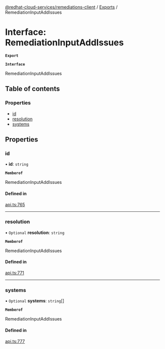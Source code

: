 [@redhat-cloud-services/remediations-client](../README.md) / [Exports](../modules.md) / RemediationInputAddIssues

# Interface: RemediationInputAddIssues

**`Export`**

**`Interface`**

RemediationInputAddIssues

## Table of contents

### Properties

- [id](RemediationInputAddIssues.md#id)
- [resolution](RemediationInputAddIssues.md#resolution)
- [systems](RemediationInputAddIssues.md#systems)

## Properties

### id

• **id**: `string`

**`Memberof`**

RemediationInputAddIssues

#### Defined in

[api.ts:765](https://github.com/RedHatInsights/javascript-clients/blob/master/packages/remediations/api.ts#L765)

___

### resolution

• `Optional` **resolution**: `string`

**`Memberof`**

RemediationInputAddIssues

#### Defined in

[api.ts:771](https://github.com/RedHatInsights/javascript-clients/blob/master/packages/remediations/api.ts#L771)

___

### systems

• `Optional` **systems**: `string`[]

**`Memberof`**

RemediationInputAddIssues

#### Defined in

[api.ts:777](https://github.com/RedHatInsights/javascript-clients/blob/master/packages/remediations/api.ts#L777)
